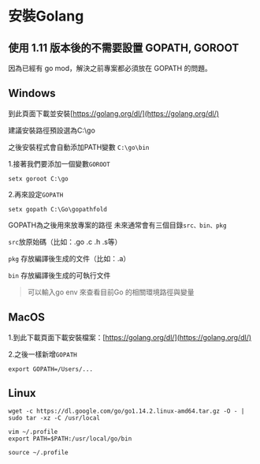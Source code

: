# 安裝Golang

## 使用 1.11 版本後的不需要設置 GOPATH, GOROOT

因為已經有 go mod，解決之前專案都必須放在 GOPATH 的問題。

## Windows

到此頁面下載並安裝[https://golang.org/dl/](https://golang.org/dl/)

建議安裝路徑預設選為C:\go

之後安裝程式會自動添加PATH變數 `C:\go\bin`

1.接著我們要添加一個變數`GOROOT`

```text
setx goroot C:\go
```

2.再來設定`GOPATH`

```text
setx gopath C:\Go\gopathfold
```

GOPATH為之後用來放專案的路徑 未來通常會有三個目錄`src、bin、pkg`

`src`放原始碼（比如：.go .c .h .s等）

`pkg` 存放編譯後生成的文件（比如：.a）

`bin` 存放編譯後生成的可執行文件

> 可以輸入go env 來查看目前Go 的相關環境路徑與變量

## MacOS

1.到此下載頁面下載安裝檔案：[https://golang.org/dl/](https://golang.org/dl/)

2.之後一樣新增`GOPATH`

```text
export GOPATH=/Users/...
```

## Linux

```text
wget -c https://dl.google.com/go/go1.14.2.linux-amd64.tar.gz -O - | sudo tar -xz -C /usr/local

vim ~/.profile
export PATH=$PATH:/usr/local/go/bin

source ~/.profile
```

